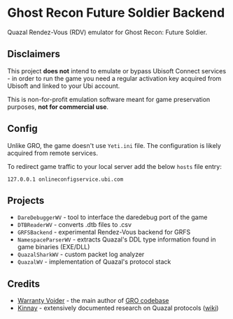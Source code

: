 # Ghost Recon Future Soldier Backend

Quazal Rendez-Vous (RDV) emulator for Ghost Recon: Future Soldier.

## Disclaimers
This project **does not** intend to emulate or bypass Ubisoft Connect services - in order to run the game you need a regular activation key acquired from Ubisoft and linked to your Ubi account.

This is non-for-profit emulation software meant for game preservation purposes, **not for commercial use**.

## Config

Unlike GRO, the game doesn't use `Yeti.ini` file. The configuration is likely acquired from remote services.

To redirect game traffic to your local server add the below `hosts` file entry:
```
127.0.0.1 onlineconfigservice.ubi.com
```

## Projects
- `DareDebuggerWV` - tool to interface the daredebug port of the game
- `DTBReaderWV` - converts .dtb files to .csv
- `GRFSBackend` - experimental Rendez-Vous backend for GRFS
- `NamespaceParserWV` - extracts Quazal's DDL type information found in game binaries (EXE/DLL)
- `QuazalSharkWV` - custom packet log analyzer
- `QuazalWV` - implementation of Quazal's protocol stack

## Credits

- [Warranty Voider](https://github.com/zeroKilo) - the main author of [GRO codebase](https://github.com/zeroKilo/GROBackendWV)
- [Kinnay](https://github.com/kinnay) - extensively documented research on Quazal protocols ([wiki](https://github.com/kinnay/NintendoClients/wiki/))
